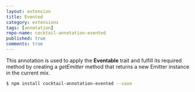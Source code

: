 ```yaml
---
layout: extension
title: Evented
category: extensions
tags: [annotation]
repo-name: cocktail-annotation-evented
published: true
comments: true
---
```


This annotation is used to apply the **Eventable** trait and fulfill its required method by creating a _getEmitter_ method that returns a new Emitter instance in the current mix.

````bash
$ npm install cocktail-annotation-evented --save
````